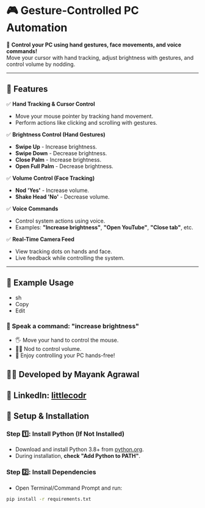 # 🎮 Gesture-Controlled PC Automation  

🚀 **Control your PC using hand gestures, face movements, and voice commands!**  
Move your cursor with hand tracking, adjust brightness with gestures, and control volume by nodding.  

---

## **📌 Features**
✅ **Hand Tracking & Cursor Control**  
   - Move your mouse pointer by tracking hand movement.  
   - Perform actions like clicking and scrolling with gestures.  

✅ **Brightness Control (Hand Gestures)**  
   - **Swipe Up** - Increase brightness.  
   - **Swipe Down** - Decrease brightness.  
   - **Close Palm** - Increase brightness.  
   - **Open Full Palm** - Decrease brightness.  

✅ **Volume Control (Face Tracking)**  
   - **Nod 'Yes'** - Increase volume.  
   - **Shake Head 'No'** - Decrease volume.  

✅ **Voice Commands**  
   - Control system actions using voice.  
   - Examples: **"Increase brightness"**, **"Open YouTube"**, **"Close tab"**, etc.  

✅ **Real-Time Camera Feed**  
   - View tracking dots on hands and face.  
   - Live feedback while controlling the system.  

---

## **📌 Example Usage**
 - sh
 - Copy
 - Edit
### **🎤 Speak a command: "increase brightness"**
 - 🖐 Move your hand to control the mouse.
 - 🤵‍♂️ Nod to control volume.
 - 🚀 Enjoy controlling your PC hands-free!


## **👨‍💻 Developed by Mayank Agrawal**
## **🔗 LinkedIn: [littlecodr](https://www.linkedin.com/in/littlecodr/)**

## **📌 Setup & Installation**
### **Step 1️⃣: Install Python (If Not Installed)**
- Download and install Python 3.8+ from [python.org](https://www.python.org/downloads/).  
- During installation, **check "Add Python to PATH"**.  

### **Step 2️⃣: Install Dependencies**
- Open Terminal/Command Prompt and run:  
```sh
pip install -r requirements.txt

